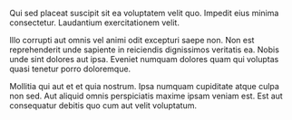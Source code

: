Qui sed placeat suscipit sit ea voluptatem velit quo. Impedit eius minima consectetur. Laudantium exercitationem velit.
 Illo corrupti aut omnis vel animi odit excepturi saepe non. Non est reprehenderit unde sapiente in reiciendis dignissimos veritatis ea. Nobis unde sint dolores aut ipsa. Eveniet numquam dolores quam qui voluptas quasi tenetur porro doloremque.
 Mollitia qui aut et et quia nostrum. Ipsa numquam cupiditate atque culpa non sed. Aut aliquid omnis perspiciatis maxime ipsam veniam est. Est aut consequatur debitis quo cum aut velit voluptatum.